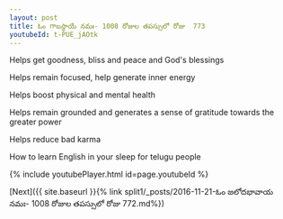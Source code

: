 ```yaml
---
layout: post
title: ఓం గాబస్థాయే నమః- 1008 రోజుల తపస్సులో రోజు  773
youtubeId: t-PUE_jAOtk
---
```

 
 
Helps get goodness, bliss and peace and God's blessings
 
Helps remain focused, help generate inner energy 
 
Helps boost physical and mental health 
 
Helps remain grounded and generates a sense of gratitude towards the greater power 
 
Helps reduce bad karma
 
How to learn English in your sleep for telugu people
 
 
 
 


{% include youtubePlayer.html id=page.youtubeId %}
 
[Next]({{ site.baseurl }}{% link split1/_posts/2016-11-21-ఓం జలోదభావాయ నమః- 1008 రోజుల తపస్సులో రోజు  772.md%})
 
